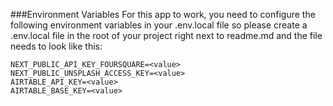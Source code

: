 ###Environment Variables
For this app to work, you need to configure the following environment variables in your .env.local file so please create a .env.local file in the root of your project right next to readme.md and the file needs to look like this:

```
NEXT_PUBLIC_API_KEY_FOURSQUARE=<value>
NEXT_PUBLIC_UNSPLASH_ACCESS_KEY=<value>
AIRTABLE_API_KEY=<value>
AIRTABLE_BASE_KEY=<value>
```
